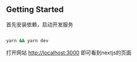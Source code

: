 ## Getting Started

首先安装依赖，启动开发服务

```bash

yarn && yarn dev

```

打开网站 [http://localhost:3000](http://localhost:3000) 即可看到nextjs的页面

